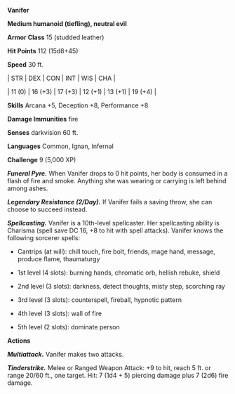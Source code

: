 **Vanifer**

**Medium humanoid (tiefling), neutral evil**

**Armor Class** 15 (studded leather)

**Hit Points** 112 (15d8+45)

**Speed** 30 ft.

|   STR   |   DEX   |   CON   |   INT   |   WIS   |   CHA   |
  
| 11 (0) | 16 (+3) | 17 (+3) | 12 (+1) | 13 (+1) | 19 (+4) |

**Skills** Arcana +5, Deception +8, Performance +8

**Damage Immunities** fire

**Senses** darkvision 60 ft.

**Languages** Common, Ignan, Infernal

**Challenge** 9 (5,000 XP)

***Funeral Pyre.*** When Vanifer drops to 0 hit points, her body is consumed in a flash of fire and smoke. Anything she was wearing or carrying is left behind among ashes.

***Legendary Resistance (2/Day).*** If Vanifer fails a saving throw, she can choose to succeed instead.

***Spellcasting.*** Vanifer is a 10th-level spellcaster. Her spellcasting ability is Charisma (spell save DC 16, +8 to hit with spell attacks). Vanifer knows the following sorcerer spells: 

* Cantrips (at will): chill touch, fire bolt, friends, mage hand, message, produce flame, thaumaturgy

* 1st level (4 slots): burning hands, chromatic orb, hellish rebuke, shield

* 2nd level (3 slots): darkness, detect thoughts, misty step, scorching ray

* 3rd level (3 slots): counterspell, fireball, hypnotic pattern

* 4th level (3 slots): wall of fire

* 5th level (2 slots): dominate person

**Actions**

***Multiattack.*** Vanifer makes two attacks.

***Tinderstrike.*** Melee or Ranged Weapon Attack: +9 to hit, reach 5 ft. or range 20/60 ft., one target. Hit: 7 (1d4 + 5) piercing damage plus 7 (2d6) fire damage.

